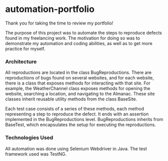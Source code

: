 # automation-portfolio

Thank you for taking the time to review my portfolio!

The purpose of this project was to automate the steps to reproduce defects found in my freelancing work. The motivation for doing so was to demonstrate my automation and coding abilities, as well as to get more practice for myself.

### Architecture
All reproductions are located in the class BugReproductions. There are reproductions of bugs found on several websites, and for each website, there is a class that exposes methods for interacting with that site. For example, the WeatherChannel class exposes methods for opening the website, searching a location, and navigating to the Almanac. These site classes inherit reusable utility methods from the class BaseSite.

Each test case consists of a series of these methods, each method representing a step to reproduce the defect. It ends with an assertion implemented in the BugReproductions level. BugReproductions inherits from BaseTest, which encapsulates the setup for executing the reproductions.

### Technologies Used
All automation was done using Selenium Webdriver in Java. The test framework used was TestNG.
